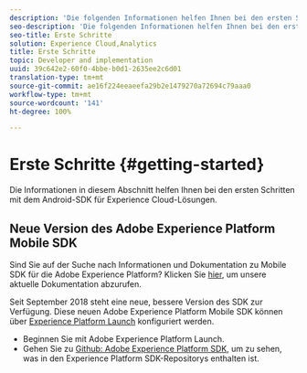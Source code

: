 ```yaml
---
description: 'Die folgenden Informationen helfen Ihnen bei den ersten Schritten mit dem Android-SDK für Experience Cloud-Lösungen '
seo-description: 'Die folgenden Informationen helfen Ihnen bei den ersten Schritten mit dem Android-SDK für Experience Cloud-Lösungen '
seo-title: Erste Schritte
solution: Experience Cloud,Analytics
title: Erste Schritte
topic: Developer and implementation
uuid: 39c642e2-60f0-4bbe-b0d1-2635ee2c6d01
translation-type: tm+mt
source-git-commit: ae16f224eeaeefa29b2e1479270a72694c79aaa0
workflow-type: tm+mt
source-wordcount: '141'
ht-degree: 100%

---
```



# Erste Schritte {#getting-started}

Die Informationen in diesem Abschnitt helfen Ihnen bei den ersten Schritten mit dem Android-SDK für Experience Cloud-Lösungen.

## Neue Version des Adobe Experience Platform Mobile SDK

Sind Sie auf der Suche nach Informationen und Dokumentation zu Mobile SDK für die Adobe Experience Platform? Klicken Sie [hier](https://aep-sdks.gitbook.io/docs/), um unsere aktuelle Dokumentation abzurufen.

Seit September 2018 steht eine neue, bessere Version des SDK zur Verfügung. Diese neuen Adobe Experience Platform Mobile SDK können über [Experience Platform Launch](https://www.adobe.com/de/experience-platform/launch.html) konfiguriert werden.

* Beginnen Sie mit Adobe Experience Platform Launch.
* Gehen Sie zu [Github: Adobe Experience Platform SDK](https://github.com/Adobe-Marketing-Cloud/acp-sdks), um zu sehen, was in den Experience Platform SDK-Repositorys enthalten ist.
